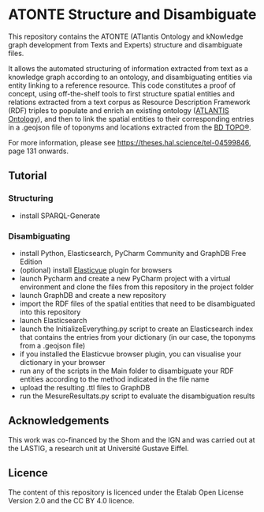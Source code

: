 # ATONTE Structure and Disambiguate
This repository contains the ATONTE (ATlantis Ontology and kNowledge graph development from Texts and Experts) structure and disambiguate files.

It allows the automated structuring of information extracted from text as a knowledge graph according to an ontology, and disambiguating entities via entity linking to a reference resource. This code constitutes a proof of concept, using off-the-shelf tools to first structure spatial entities and relations extracted from a text corpus as Resource Description Framework (RDF) triples to populate and enrich an existing ontology ([ATLANTIS Ontology](https://github.com/umrlastig/atlantis-ontology)), and then to link the spatial entities to their corresponding entries in a .geojson file of toponyms and locations extracted from the [BD TOPO®](https://geoservices.ign.fr/bdtopo).

For more information, please see https://theses.hal.science/tel-04599846, page 131 onwards.

## Tutorial
### Structuring
- install SPARQL-Generate
### Disambiguating
- install Python, Elasticsearch, PyCharm Community and GraphDB Free Edition
- (optional) install [Elasticvue](https://github.com/cars10/elasticvue) plugin for browsers
- launch Pycharm and create a new PyCharm project with a virtual environment and clone the files from this repository in the project folder
- launch GraphDB and create a new repository
- import the RDF files of the spatial entities that need to be disambiguated into this repository
- launch Elasticsearch
- launch the InitializeEverything.py script to create an Elasticsearch index that contains the entries from your dictionary (in our case, the toponyms from a .geojson file)
- if you installed the Elasticvue browser plugin, you can visualise your dictionary in your browser
- run any of the scripts in the Main folder to disambiguate your RDF entities according to the method indicated in the file name
- upload the resulting .ttl files to GraphDB
- run the MesureResultats.py script to evaluate the disambiguation results

## Acknowledgements
This work was co-financed by the Shom and the IGN and was carried out at the LASTIG, a research unit at Université Gustave Eiffel.

## Licence
The content of this repository is licenced under the Etalab Open License Version 2.0 and the CC BY 4.0 licence.
